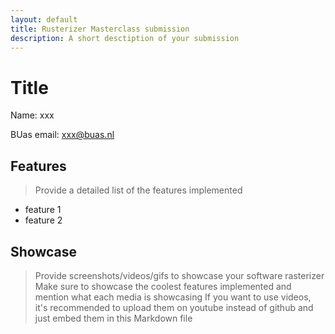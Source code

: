 ```yaml
---
layout: default
title: Rusterizer Masterclass submission
description: A short desctiption of your submission
---
```


# Title
Name: xxx 

BUas email: xxx@buas.nl

## Features
> Provide a detailed list of the features implemented

+ feature 1
+ feature 2

## Showcase
> Provide screenshots/videos/gifs to showcase your software rasterizer
> Make sure to showcase the coolest features implemented and mention what each media is showcasing
> If you want to use videos, it's recommended to upload them on youtube instead of github and just embed them in this Markdown file
